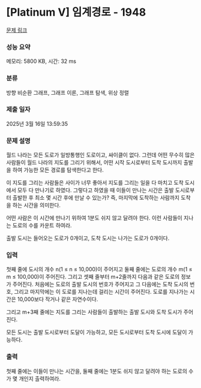 # [Platinum V] 임계경로 - 1948 

[문제 링크](https://www.acmicpc.net/problem/1948) 

### 성능 요약

메모리: 5800 KB, 시간: 32 ms

### 분류

방향 비순환 그래프, 그래프 이론, 그래프 탐색, 위상 정렬

### 제출 일자

2025년 3월 16일 13:59:35

### 문제 설명

<p>월드 나라는 모든 도로가 일방통행인 도로이고, 싸이클이 없다. 그런데 어떤 무수히 많은 사람들이 월드 나라의 지도를 그리기 위해서, 어떤 시작 도시로부터 도착 도시까지 출발을 하여 가능한 모든 경로를 탐색한다고 한다.</p>

<p>이 지도를 그리는 사람들은 사이가 너무 좋아서 지도를 그리는 일을 다 마치고 도착 도시에서 모두 다 만나기로 하였다. 그렇다고 하였을 때 이들이 만나는 시간은 출발 도시로부터 출발한 후 최소 몇 시간 후에 만날 수 있는가? 즉, 마지막에 도착하는 사람까지 도착을 하는 시간을 의미한다.</p>

<p>어떤 사람은 이 시간에 만나기 위하여 1분도 쉬지 않고 달려야 한다. 이런 사람들이 지나는 도로의 수를 카운트 하여라.</p>

<p>출발 도시는 들어오는 도로가 0개이고, 도착 도시는 나가는 도로가 0개이다.</p>

### 입력 

 <p>첫째 줄에 도시의 개수 n(1 ≤ n ≤ 10,000)이 주어지고 둘째 줄에는 도로의 개수 m(1 ≤ m ≤ 100,000)이 주어진다. 그리고 셋째 줄부터 m+2줄까지 다음과 같은 도로의 정보가 주어진다. 처음에는 도로의 출발 도시의 번호가 주어지고 그 다음에는 도착 도시의 번호, 그리고 마지막에는 이 도로를 지나는데 걸리는 시간이 주어진다. 도로를 지나가는 시간은 10,000보다 작거나 같은 자연수이다.</p>

<p>그리고 m+3째 줄에는 지도를 그리는 사람들이 출발하는 출발 도시와 도착 도시가 주어진다.</p>

<p>모든 도시는 출발 도시로부터 도달이 가능하고, 모든 도시로부터 도착 도시에 도달이 가능하다.</p>

### 출력 

 <p>첫째 줄에는 이들이 만나는 시간을, 둘째 줄에는 1분도 쉬지 않고 달려야 하는 도로의 수가 몇 개인지 출력하여라.</p>

